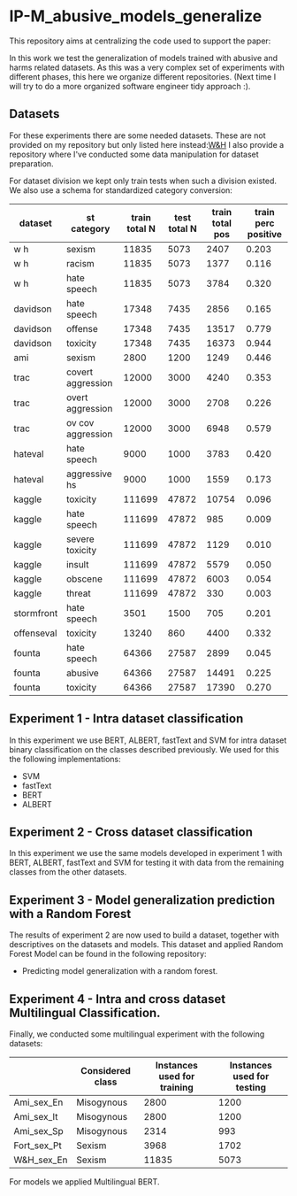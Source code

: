 # IP-M_abusive_models_generalize

This repository aims at centralizing the code used to support the paper:



In this work we test the generalization of models trained with abusive and harms related datasets.
As this was a very complex set of experiments with different phases, this here we organize different repositories.
(Next time I will try to do a more organized software engineer tidy approach :).

## Datasets

For these experiments there are some needed datasets. These are not provided on my repository but only listed here instead:[W&H](https://github.com/ZeerakW/hatespeech)
I also provide a repository where I've conducted some data manipulation for dataset preparation.

For dataset division we kept only train tests when such a division existed. We also use a schema for standardized category conversion:

| dataset    | st category       | train total N | test total N | train total pos | train perc positive |
|------------|-------------------|---------------|--------------|-----------------|---------------------|
| w h        | sexism            | 11835         | 5073         | 2407            | 0.203               |
| w h        | racism            | 11835         | 5073         | 1377            | 0.116               |
| w h        | hate speech       | 11835         | 5073         | 3784            | 0.320               |
| davidson   | hate speech       | 17348         | 7435         | 2856            | 0.165               |
| davidson   | offense           | 17348         | 7435         | 13517           | 0.779               |
| davidson   | toxicity          | 17348         | 7435         | 16373           | 0.944               |
| ami        | sexism            | 2800          | 1200         | 1249            | 0.446               |
| trac       | covert aggression | 12000         | 3000         | 4240            | 0.353               |
| trac       | overt aggression  | 12000         | 3000         | 2708            | 0.226               |
| trac       | ov cov aggression | 12000         | 3000         | 6948            | 0.579               |
| hateval    | hate speech       | 9000          | 1000         | 3783            | 0.420               |
| hateval    | aggressive hs     | 9000          | 1000         | 1559            | 0.173               |
| kaggle     | toxicity          | 111699        | 47872        | 10754           | 0.096               |
| kaggle     | hate speech       | 111699        | 47872        | 985             | 0.009               |
| kaggle     | severe toxicity   | 111699        | 47872        | 1129            | 0.010               |
| kaggle     | insult            | 111699        | 47872        | 5579            | 0.050               |
| kaggle     | obscene           | 111699        | 47872        | 6003            | 0.054               |
| kaggle     | threat            | 111699        | 47872        | 330             | 0.003               |
| stormfront | hate speech       | 3501          | 1500         | 705             | 0.201               |
| offenseval | toxicity          | 13240         | 860          | 4400            | 0.332               |
| founta     | hate speech       | 64366         | 27587        | 2899            | 0.045               |
| founta     | abusive           | 64366         | 27587        | 14491           | 0.225               |
| founta     | toxicity          | 64366         | 27587        | 17390           | 0.270               |

## Experiment 1 - Intra dataset classification

In this experiment we use BERT, ALBERT, fastText and SVM for intra dataset binary classification on the classes described previously.
We used for this the following implementations:
- SVM
- fastText
- BERT
- ALBERT

## Experiment 2 - Cross dataset classification

In this experiment we use the same models developed in experiment 1 with BERT, ALBERT, fastText and SVM for testing it with data from the remaining classes from the other datasets.

## Experiment 3 - Model generalization prediction with a Random Forest

The results of experiment 2 are now used to build a dataset, together with descriptives on the datasets and models.
This dataset and applied Random Forest Model can be found in the following repository:
- Predicting model generalization with a random forest.

## Experiment 4 - Intra and cross dataset Multilingual Classification.

Finally, we conducted some multilingual experiment with the following datasets:

|             | Considered class | Instances used for training | Instances used for testing |
|-------------|------------------|-----------------------------|----------------------------|
| Ami_sex_En  | Misogynous       | 2800                        | 1200                       |
| Ami_sex_It  | Misogynous       | 2800                        | 1200                       |
| Ami_sex_Sp  | Misogynous       | 2314                        | 993                        |
| Fort_sex_Pt | Sexism           | 3968                        | 1702                       |
| W&H_sex_En  | Sexism           | 11835                       | 5073                       |

For models we applied Multilingual BERT.
